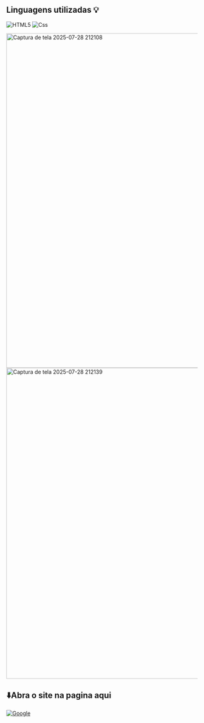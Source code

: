 <h2>Linguagens utilizadas 💡</h2>

![HTML5](https://img.shields.io/badge/html5-%23E34F26.svg?style=for-the-badge&logo=html5&logoColor=white)
![Css](https://img.shields.io/badge/CSS-663399.svg?style=for-the-badge&logo=CSS&logoColor=white)

<img width="1894" height="878" alt="Captura de tela 2025-07-28 212108" src="https://github.com/user-attachments/assets/7501afaf-03a8-4be2-b5ed-a897bbe9a352" />
<img width="512" height="816" alt="Captura de tela 2025-07-28 212139" src="https://github.com/user-attachments/assets/a9b36288-b529-4941-97ca-f60d433bb058" />
  <h2>⬇️Abra o site na pagina aqui </h2> 
  
<a href=https://joao-mateus-martins.github.io/site-quiz/>![Google](https://img.shields.io/badge/google-4285F4?style=for-the-badge&logo=google&logoColor=white)</a>
